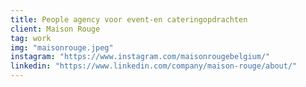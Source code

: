 ```yaml
---
title: People agency voor event-en cateringopdrachten
client: Maison Rouge
tag: work
img: "maisonrouge.jpeg"
instagram: "https://www.instagram.com/maisonrougebelgium/"
linkedin: "https://www.linkedin.com/company/maison-rouge/about/"
---
```


